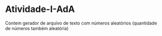 # Atividade-I-AdA
Contem gerador de arquivo de texto com números aleatórios (quantidade de números também aleatória)
